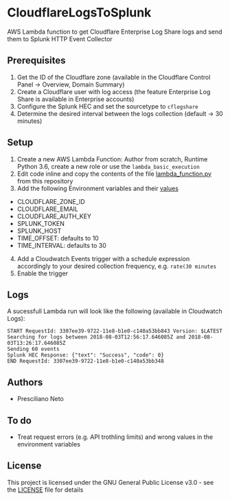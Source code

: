# CloudflareLogsToSplunk
AWS Lambda function to get Cloudflare Enterprise Log Share logs and send them to Splunk HTTP Event Collector 

## Prerequisites
1. Get the ID of the Cloudflare zone (available in the Cloudflare Control Panel -> Overview, Domain Summary)
2. Create a Cloudflare user with log access (the feature Enterprise Log Share is available in Enterprise accounts)
3. Configure the Splunk HEC and set the sourcetype to `cflogshare`
4. Determine the desired interval between the logs collection (default -> 30 minutes)

## Setup
1. Create a new AWS Lambda Function: Author from scratch, Runtime Python 3.6, create a new role or use the `lambda_basic_execution`
2. Edit code inline and copy the contents of the file [lambda_function.py](lambda_function.py) from this repository
3. Add the following Environment variables and their [values](#prerequisites)
  - CLOUDFLARE_ZONE_ID
  - CLOUDFLARE_EMAIL
  - CLOUDFLARE_AUTH_KEY 
  - SPLUNK_TOKEN
  - SPLUNK_HOST
  - TIME_OFFSET: defaults to 10
  - TIME_INTERVAL: defaults to 30
4. Add a Cloudwatch Events trigger with a schedule expression accordingly to your desired collection frequency, e.g. `rate(30 minutes`
5. Enable the trigger

## Logs
A sucessfull Lambda run will look like the following (available in Cloudwatch Logs):
```
START RequestId: 3307ee39-9722-11e8-b1e0-c140a53bb843 Version: $LATEST
Searching for logs between 2018-08-03T12:56:17.646085Z and 2018-08-03T13:26:17.646085Z
Sending 60 events
Splunk HEC Response: {"text": "Success", "code": 0}
END RequestId: 3307ee39-9722-11e8-b1e0-c140a53bb348
```

## Authors
- Presciliano Neto

## To do
- Treat request errors (e.g. API trothling limits) and wrong values in the environment variables

## License
This project is licensed under the GNU General Public License v3.0 - see the [LICENSE](LICENSE) file for details
